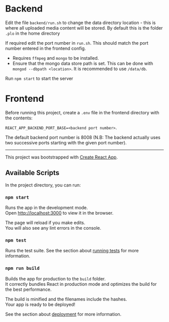 # Backend

Edit the file `backend/run.sh` to change the data directory location - this is where all uploaded media content will be stored. By default this is the folder `.plo` in the home directory

If required edit the port number in `run.sh`. This should match the port number entered in the frontend config.

* Requires `ffmpeg`  and `mongo` to be installed.
* Ensure that the mongo data store path is set. This can be done with `mongod --dbpath <location>`. It is recommended to use `/data/db`.

Run `npm start` to start the server

# Frontend
Before running this project, create a `.env` file in the frontend directory with the contents:

```REACT_APP_BACKEND_PORT_BASE=<backend port number>```.

The default backend port number is 8008 (N.B: The backend actually uses two successive ports starting with the given port number).

<hr>

This project was bootstrapped with [Create React App](https://github.com/facebook/create-react-app).

## Available Scripts

In the project directory, you can run:

### `npm start`

Runs the app in the development mode.<br>
Open [http://localhost:3000](http://localhost:3000) to view it in the browser.

The page will reload if you make edits.<br>
You will also see any lint errors in the console.

### `npm test`

Runs the test suite.
See the section about [running tests](https://facebook.github.io/create-react-app/docs/running-tests) for more information.

### `npm run build`

Builds the app for production to the `build` folder.<br>
It correctly bundles React in production mode and optimizes the build for the best performance.

The build is minified and the filenames include the hashes.<br>
Your app is ready to be deployed!

See the section about [deployment](https://facebook.github.io/create-react-app/docs/deployment) for more information.
